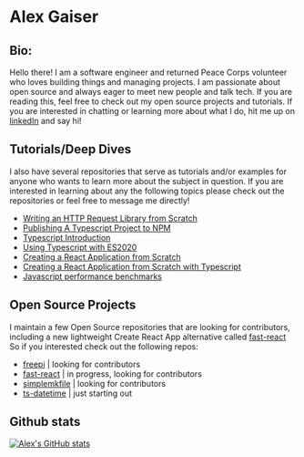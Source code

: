 # Alex Gaiser

## Bio:

Hello there! I am a software engineer and returned Peace Corps volunteer who loves building things and managing projects. I am passionate about open source and always eager to meet new people and talk tech. If you are reading this, feel free to check out my open source projects and tutorials. If you are interested in chatting or learning more about what I do, hit me up on [linkedIn](https://www.linkedin.com/in/alexander-gaiser/) and say hi! 


## Tutorials/Deep Dives

I also have several repositories that serve as tutorials and/or examples for anyone who wants to learn more about the subject in question. If you are interested in learning about any the following topics please check out the repositories or feel free to message me directly!

- [Writing an HTTP Request Library from Scratch](https://github.com/AlexGaiser/http_lib/blob/master/ReadMe.md)
- [Publishing A Typescript Project to NPM](https://github.com/AlexGaiser/publish-to-npm/blob/main/README.md)
- [Typescript Introduction](https://github.com/AlexGaiser/typescript-for-fun-and-profit-slides)
- [Using Typescript with ES2020](https://github.com/AlexGaiser/ES2020-Typescript)
- [Creating a React Application from Scratch](https://github.com/AlexGaiser/react-app-template-from-scratch)
- [Creating a React Application from Scratch with Typescript](https://github.com/AlexGaiser/react-from-scratch-typescript)
- [Javascript performance benchmarks](https://github.com/AlexGaiser/js-performance)

## Open Source Projects
I maintain a few Open Source repositories that are looking for contributors, including a new lightweight Create React App alternative called [fast-react](https://github.com/AlexGaiser/fast-react)  So if you interested check out the following repos:

- [freepi](https://github.com/AlexGaiser/freepi) | looking for contributors
- [fast-react](https://github.com/AlexGaiser/fast-react) | in progress, looking for contributors
- [simplemkfile](https://github.com/AlexGaiser/addfiles-cli) | looking for contributors
- [ts-datetime](https://github.com/AlexGaiser/ts-datetime) | just starting out

## Github stats
[![Alex's GitHub stats](https://github-readme-stats.vercel.app/api?username=alexGaiser&theme=dracula)](https://github.com/anuraghazra/github-readme-stats)



